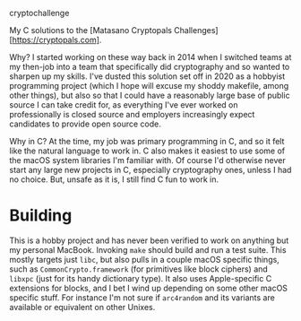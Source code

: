 cryptochallenge

My C solutions to the [Matasano Cryptopals Challenges][https://cryptopals.com].

Why? I started working on these way back in 2014 when I switched teams at my then-job into a team that specifically did cryptography and so wanted to sharpen up my skills. I've dusted this solution set off in 2020 as a hobbyist programming project (which I hope will excuse my shoddy makefile, among other things), but also so that I could have a reasonably large base of public source I can take credit for, as everything I've ever worked on professionally is closed source and employers increasingly expect candidates to provide open source code.

Why in C? At the time, my job was primary programming in C, and so it felt like the natural language to work in. C also makes it easiest to use some of the macOS system libraries I'm familiar with. Of course I'd otherwise never start any large new projects in C, especially cryptography ones, unless I had no choice. But, unsafe as it is, I still find C fun to work in.

# Building

This is a hobby project and has never been verified to work on anything but my personal MacBook. Invoking `make` should build and run a test suite. This mostly targets just `libc`, but also pulls in a couple macOS specific things, such as `CommonCrypto.framework` (for primitives like block ciphers) and `libxpc` (just for its handy dictionary type). It also uses Apple-specific C extensions for blocks, and I bet I wind up depending on some other macOS specific stuff. For instance I'm not sure if `arc4random` and its variants are available or equivalent on other Unixes.
